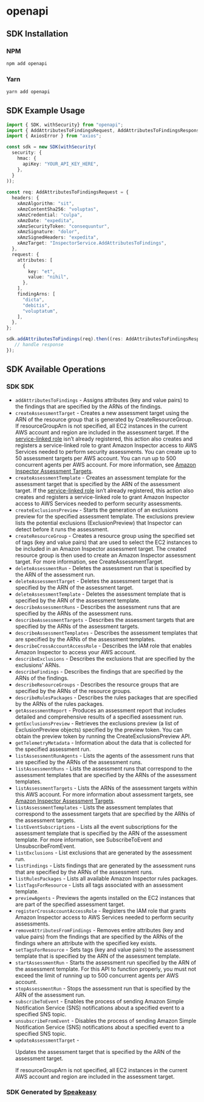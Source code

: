 # openapi

<!-- Start SDK Installation -->
## SDK Installation

### NPM

```bash
npm add openapi
```

### Yarn

```bash
yarn add openapi
```
<!-- End SDK Installation -->

## SDK Example Usage
<!-- Start SDK Example Usage -->
```typescript
import { SDK, withSecurity} from "openapi";
import { AddAttributesToFindingsRequest, AddAttributesToFindingsResponse } from "openapi/src/sdk/models/operations";
import { AxiosError } from "axios";

const sdk = new SDK(withSecurity(
  security: {
    hmac: {
      apiKey: "YOUR_API_KEY_HERE",
    },
  }
));
    
const req: AddAttributesToFindingsRequest = {
  headers: {
    xAmzAlgorithm: "sit",
    xAmzContentSha256: "voluptas",
    xAmzCredential: "culpa",
    xAmzDate: "expedita",
    xAmzSecurityToken: "consequuntur",
    xAmzSignature: "dolor",
    xAmzSignedHeaders: "expedita",
    xAmzTarget: "InspectorService.AddAttributesToFindings",
  },
  request: {
    attributes: [
      {
        key: "et",
        value: "nihil",
      },
    ],
    findingArns: [
      "dicta",
      "debitis",
      "voluptatum",
    ],
  },
};

sdk.addAttributesToFindings(req).then((res: AddAttributesToFindingsResponse | AxiosError) => {
   // handle response
});
```
<!-- End SDK Example Usage -->

<!-- Start SDK Available Operations -->
## SDK Available Operations

### SDK SDK

* `addAttributesToFindings` - Assigns attributes (key and value pairs) to the findings that are specified by the ARNs of the findings.
* `createAssessmentTarget` - Creates a new assessment target using the ARN of the resource group that is generated by <a>CreateResourceGroup</a>. If resourceGroupArn is not specified, all EC2 instances in the current AWS account and region are included in the assessment target. If the <a href="https://docs.aws.amazon.com/inspector/latest/userguide/inspector_slr.html">service-linked role</a> isn’t already registered, this action also creates and registers a service-linked role to grant Amazon Inspector access to AWS Services needed to perform security assessments. You can create up to 50 assessment targets per AWS account. You can run up to 500 concurrent agents per AWS account. For more information, see <a href="https://docs.aws.amazon.com/inspector/latest/userguide/inspector_applications.html"> Amazon Inspector Assessment Targets</a>.
* `createAssessmentTemplate` - Creates an assessment template for the assessment target that is specified by the ARN of the assessment target. If the <a href="https://docs.aws.amazon.com/inspector/latest/userguide/inspector_slr.html">service-linked role</a> isn’t already registered, this action also creates and registers a service-linked role to grant Amazon Inspector access to AWS Services needed to perform security assessments.
* `createExclusionsPreview` - Starts the generation of an exclusions preview for the specified assessment template. The exclusions preview lists the potential exclusions (ExclusionPreview) that Inspector can detect before it runs the assessment. 
* `createResourceGroup` - Creates a resource group using the specified set of tags (key and value pairs) that are used to select the EC2 instances to be included in an Amazon Inspector assessment target. The created resource group is then used to create an Amazon Inspector assessment target. For more information, see <a>CreateAssessmentTarget</a>.
* `deleteAssessmentRun` - Deletes the assessment run that is specified by the ARN of the assessment run.
* `deleteAssessmentTarget` - Deletes the assessment target that is specified by the ARN of the assessment target.
* `deleteAssessmentTemplate` - Deletes the assessment template that is specified by the ARN of the assessment template.
* `describeAssessmentRuns` - Describes the assessment runs that are specified by the ARNs of the assessment runs.
* `describeAssessmentTargets` - Describes the assessment targets that are specified by the ARNs of the assessment targets.
* `describeAssessmentTemplates` - Describes the assessment templates that are specified by the ARNs of the assessment templates.
* `describeCrossAccountAccessRole` - Describes the IAM role that enables Amazon Inspector to access your AWS account.
* `describeExclusions` - Describes the exclusions that are specified by the exclusions' ARNs.
* `describeFindings` - Describes the findings that are specified by the ARNs of the findings.
* `describeResourceGroups` - Describes the resource groups that are specified by the ARNs of the resource groups.
* `describeRulesPackages` - Describes the rules packages that are specified by the ARNs of the rules packages.
* `getAssessmentReport` - Produces an assessment report that includes detailed and comprehensive results of a specified assessment run. 
* `getExclusionsPreview` - Retrieves the exclusions preview (a list of ExclusionPreview objects) specified by the preview token. You can obtain the preview token by running the CreateExclusionsPreview API.
* `getTelemetryMetadata` - Information about the data that is collected for the specified assessment run.
* `listAssessmentRunAgents` - Lists the agents of the assessment runs that are specified by the ARNs of the assessment runs.
* `listAssessmentRuns` - Lists the assessment runs that correspond to the assessment templates that are specified by the ARNs of the assessment templates.
* `listAssessmentTargets` - Lists the ARNs of the assessment targets within this AWS account. For more information about assessment targets, see <a href="https://docs.aws.amazon.com/inspector/latest/userguide/inspector_applications.html">Amazon Inspector Assessment Targets</a>.
* `listAssessmentTemplates` - Lists the assessment templates that correspond to the assessment targets that are specified by the ARNs of the assessment targets.
* `listEventSubscriptions` - Lists all the event subscriptions for the assessment template that is specified by the ARN of the assessment template. For more information, see <a>SubscribeToEvent</a> and <a>UnsubscribeFromEvent</a>.
* `listExclusions` - List exclusions that are generated by the assessment run.
* `listFindings` - Lists findings that are generated by the assessment runs that are specified by the ARNs of the assessment runs.
* `listRulesPackages` - Lists all available Amazon Inspector rules packages.
* `listTagsForResource` - Lists all tags associated with an assessment template.
* `previewAgents` - Previews the agents installed on the EC2 instances that are part of the specified assessment target.
* `registerCrossAccountAccessRole` - Registers the IAM role that grants Amazon Inspector access to AWS Services needed to perform security assessments.
* `removeAttributesFromFindings` - Removes entire attributes (key and value pairs) from the findings that are specified by the ARNs of the findings where an attribute with the specified key exists.
* `setTagsForResource` - Sets tags (key and value pairs) to the assessment template that is specified by the ARN of the assessment template.
* `startAssessmentRun` - Starts the assessment run specified by the ARN of the assessment template. For this API to function properly, you must not exceed the limit of running up to 500 concurrent agents per AWS account.
* `stopAssessmentRun` - Stops the assessment run that is specified by the ARN of the assessment run.
* `subscribeToEvent` - Enables the process of sending Amazon Simple Notification Service (SNS) notifications about a specified event to a specified SNS topic.
* `unsubscribeFromEvent` - Disables the process of sending Amazon Simple Notification Service (SNS) notifications about a specified event to a specified SNS topic.
* `updateAssessmentTarget` - <p>Updates the assessment target that is specified by the ARN of the assessment target.</p> <p>If resourceGroupArn is not specified, all EC2 instances in the current AWS account and region are included in the assessment target.</p>

<!-- End SDK Available Operations -->

### SDK Generated by [Speakeasy](https://docs.speakeasyapi.dev/docs/using-speakeasy/client-sdks)
